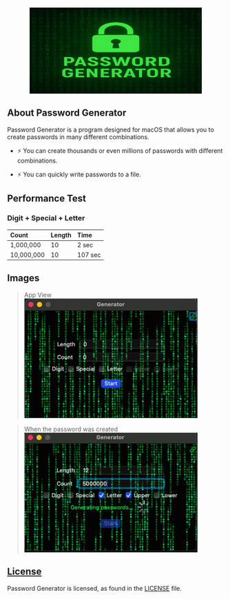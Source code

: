 <div align="center">

<p>
  <a >
    <img height = "200" width="400" alt="Lynx" src="https://github.com/Swiftful/PasswordGenerator/blob/main/icon.png" />
  </a>
</p>

</div>

## About Password Generator

Password Generator is a program designed for macOS that allows you to create passwords in many different combinations.

- ⚡ You can create thousands or even millions of passwords with different combinations.

- ⚡ You can quickly write passwords to a file.


## Performance Test
### Digit + Special + Letter
| Count  |       Length   | Time|
| :------------ |:-------|:-----|
| 1,000,000      |       10 |     2 sec |
| 10,000,000      |       10 |    107 sec |


## Images

> App View
![](https://github.com/Swiftful/PasswordGenerator/blob/main/Screenshot1.png)

> When the password was created
![](https://github.com/Swiftful/PasswordGenerator/blob/main/Screenshot2.png)


## [License][license]
Password Generator is licensed, as found in the [LICENSE][license] file.

[license]: LICENSE
